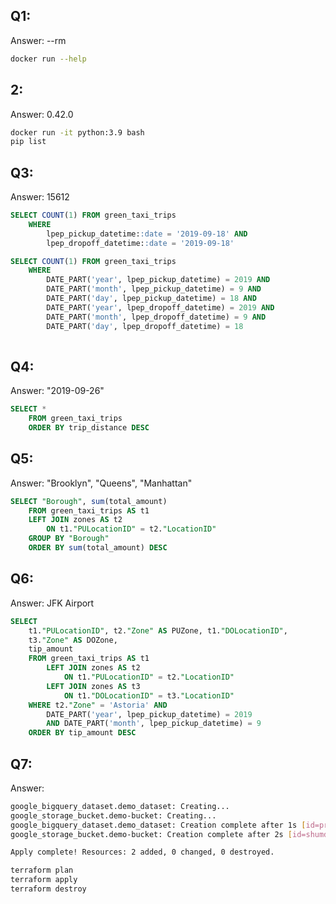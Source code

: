 ## Q1: 
Answer: --rm
```sh
docker run --help
```


## 2: 
Answer: 0.42.0
```sh
docker run -it python:3.9 bash
pip list
```


## Q3: 
Answer: 15612

```sql
SELECT COUNT(1) FROM green_taxi_trips 
	WHERE 
		lpep_pickup_datetime::date = '2019-09-18' AND 
		lpep_dropoff_datetime::date = '2019-09-18'
```

```sql
SELECT COUNT(1) FROM green_taxi_trips 
	WHERE
		DATE_PART('year', lpep_pickup_datetime) = 2019 AND 
		DATE_PART('month', lpep_pickup_datetime) = 9 AND 
		DATE_PART('day', lpep_pickup_datetime) = 18 AND 
		DATE_PART('year', lpep_dropoff_datetime) = 2019 AND
		DATE_PART('month', lpep_dropoff_datetime) = 9 AND 
		DATE_PART('day', lpep_dropoff_datetime) = 18
		
```

## Q4: 
Answer: "2019-09-26"

```sql
SELECT * 
	FROM green_taxi_trips
	ORDER BY trip_distance DESC
```

## Q5:
Answer: "Brooklyn", "Queens", "Manhattan"

```sql
SELECT "Borough", sum(total_amount)
	FROM green_taxi_trips AS t1
	LEFT JOIN zones AS t2
		ON t1."PULocationID" = t2."LocationID"
	GROUP BY "Borough"
	ORDER BY sum(total_amount) DESC
```

## Q6: 
Answer: JFK Airport

```sql
SELECT 
	t1."PULocationID", t2."Zone" AS PUZone, t1."DOLocationID",  
	t3."Zone" AS DOZone,
	tip_amount
	FROM green_taxi_trips AS t1
		LEFT JOIN zones AS t2
			ON t1."PULocationID" = t2."LocationID"
		LEFT JOIN zones AS t3
			ON t1."DOLocationID" = t3."LocationID"
	WHERE t2."Zone" = 'Astoria' AND 
		DATE_PART('year', lpep_pickup_datetime) = 2019
		AND DATE_PART('month', lpep_pickup_datetime) = 9
	ORDER BY tip_amount DESC
```


## Q7:
Answer:
```bash
google_bigquery_dataset.demo_dataset: Creating...
google_storage_bucket.demo-bucket: Creating...
google_bigquery_dataset.demo_dataset: Creation complete after 1s [id=projects/shumd-404322/datasets/demo_dataset]
google_storage_bucket.demo-bucket: Creation complete after 2s [id=shumd-404322-terra-bucket]

Apply complete! Resources: 2 added, 0 changed, 0 destroyed.
```

```sh
terraform plan
terraform apply
terraform destroy
```
